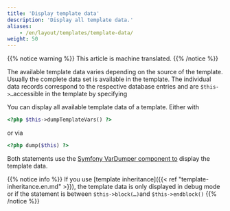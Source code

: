 ```yaml
---
title: 'Display template data'
description: 'Display all template data.'
aliases:
    - /en/layout/templates/template-data/
weight: 50
---
```


{{% notice warning %}}
This article is machine translated.
{{% /notice %}}

The available template data varies depending on the source of the template. Usually the complete data set is available in the template. The individual data records correspond to the respective database entries and are `$this->…`accessible in the template by specifying

You can display all available template data of a template. Either with

```php
<?php $this->dumpTemplateVars() ?>
```

or via

```php
<?php dump($this) ?>
```

Both statements use the [Symfony VarDumper component to](https://symfony.com/doc/current/components/var_dumper.html) display the template data.

{{% notice info %}}
If you use [template inheritance]({{< ref "template-inheritance.en.md" >}}), the template data is only displayed in debug mode or if the statement is between `$this->block(…)`and `$this->endblock()`
{{% /notice %}}
